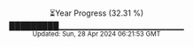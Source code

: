<p align="center">
⏳Year Progress (32.31 %) <br>
█████████▁▁▁▁▁▁▁▁▁▁▁▁▁▁▁▁▁▁▁▁▁ <br>
<sub>Updated: Sun, 28 Apr 2024 06:21:53 GMT</sub>
</p>

